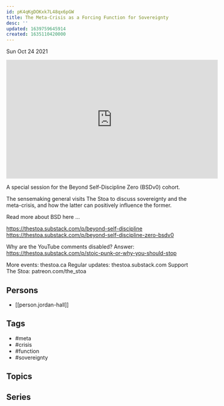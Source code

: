 ```yaml
---
id: pK4qKgDOKxk7L48qx6pGW
title: The Meta-Crisis as a Forcing Function for Sovereignty
desc: ''
updated: 1639759645914
created: 1635110420000
---
```





Sun Oct 24 2021

<iframe width="560" height="315" src="https://www.youtube.com/embed/4sXFiDh0xgo" title="The Meta-Crisis as a Forcing Function for Sovereignty w/ Jordan Hall" frameborder="0" allow="accelerometer; autoplay; clipboard-write; encrypted-media; gyroscope; picture-in-picture" allowfullscreen ></iframe>

A special session for the Beyond Self-Discipline Zero (BSDv0) cohort.

The sensemaking general visits The Stoa to discuss sovereignty and the meta-crisis, and how the latter can positively influence the former.

Read more about BSD here ...

https://thestoa.substack.com/p/beyond-self-discipline
https://thestoa.substack.com/p/beyond-self-discipline-zero-bsdv0

Why are the YouTube comments disabled? Answer: https://thestoa.substack.com/p/stoic-punk-or-why-you-should-stop

More events: thestoa.ca 
Regular updates: thestoa.substack.com 
Support The Stoa: patreon.com/the_stoa

## Persons

- [[person.jordan-hall]]

## Tags

- #meta
- #crisis
- #function
- #sovereignty

## Topics



## Series



